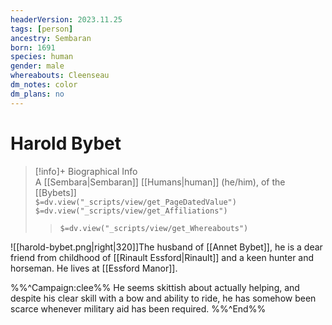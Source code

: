 ```yaml
---
headerVersion: 2023.11.25
tags: [person]
ancestry: Sembaran
born: 1691
species: human
gender: male
whereabouts: Cleenseau
dm_notes: color
dm_plans: no
---
```

# Harold Bybet
>[!info]+ Biographical Info  
> A [[Sembara|Sembaran]] [[Humans|human]] (he/him), of the [[Bybets]]  
> `$=dv.view("_scripts/view/get_PageDatedValue")`  
> `$=dv.view("_scripts/view/get_Affiliations")`  
>> `$=dv.view("_scripts/view/get_Whereabouts")`

![[harold-bybet.png|right|320]]The husband of [[Annet Bybet]], he is a dear friend from childhood of [[Rinault Essford|Rinault]] and a keen hunter and horseman. He lives at [[Essford Manor]]. 

%%^Campaign:clee%%
He seems skittish about actually helping, and despite his clear skill with a bow and ability to ride, he has somehow been scarce whenever military aid has been required.
%%^End%%
